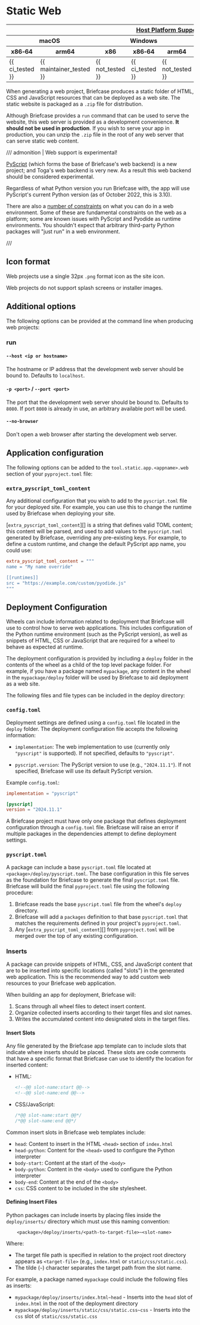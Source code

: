 # Static Web

<table class="host-platform-support-table">
<colgroup>
<col style="width: 11%" />
<col style="width: 10%" />
<col style="width: 7%" />
<col style="width: 5%" />
<col style="width: 6%" />
<col style="width: 5%" />
<col style="width: 5%" />
<col style="width: 7%" />
<col style="width: 11%" />
<col style="width: 7%" />
<col style="width: 10%" />
</colgroup>
<thead>
<tr>
<th colspan="11"><a href="/reference/platforms/#platform-support-key">Host Platform Support</a></th>
</tr>
<tr>
<th colspan="2">macOS</th>
<th colspan="5">Windows</th>
<th colspan="4">Linux</th>
</tr>
<tr>
<th>x86‑64</th>
<th>arm64</th>
<th>x86</th>
<th colspan="2">x86‑64</th>
<th colspan="2">arm64</th>
<th>x86</th>
<th>x86‑64</th>
<th>arm</th>
<th>arm64</th>
</tr>
</thead>
<tbody>
<tr>
<td>{{ ci_tested }}</td>
<td>{{ maintainer_tested }}</td>
<td>{{ not_tested }}</td>
<td colspan="2">{{ ci_tested }}</td>
<td colspan="2">{{ not_tested }}</td>
<td>{{ not_tested }}</td>
<td>{{ ci_tested }}</td>
<td>{{ not_tested }}</td>
<td>{{ not_tested }}</td>
</tr>
</tbody>
</table>

When generating a web project, Briefcase produces a static folder of
HTML, CSS and JavaScript resources that can be deployed as a web site.
The static website is packaged as a `.zip` file for distribution.

Although Briefcase provides a `run` command that can be used to serve
the website, this web server is provided as a development convenience.
**It should not be used in production**. If you wish to serve your app
in production, you can unzip the `.zip` file in the root of any web
server that can serve static web content.

/// admonition | Web support is experimental!

[PyScript](https://pyscript.net) (which forms the base of Briefcase's
web backend) is a new project; and Toga's web backend is very new. As a
result this web backend should be considered experimental.

Regardless of what Python version you run Briefcase with, the app will
use PyScript's current Python version (as of October 2022, this is
3.10).

There are also a [number of constraints](https://pyodide.org/en/stable/usage/wasm-constraints.html)
on what you can do in a web environment. Some of these are fundamental
constraints on the web as a platform; some are known issues with
PyScript and Pyodide as runtime environments. You shouldn't expect that
arbitrary third-party Python packages will "just run" in a web
environment.

///

## Icon format

Web projects use a single 32px `.png` format icon as the site icon.

Web projects do not support splash screens or installer images.

## Additional options

The following options can be provided at the command line when producing
web projects:

### run

#### `--host <ip or hostname>`

The hostname or IP address that the development web server should be
bound to. Defaults to `localhost`.

#### `-p <port>` / `--port <port>`

The port that the development web server should be bound to. Defaults to
`8080`. If port `8080` is already in use, an arbitrary available port
will be used.

#### `--no-browser`

Don't open a web browser after starting the development web server.

## Application configuration

The following options can be added to the
`tool.static.app.<appname>.web` section of your `pyproject.toml`
file:

### `extra_pyscript_toml_content`

Any additional configuration that you wish to add to the `pyscript.toml`
file for your deployed site. For example, you can use this to change the
runtime used by Briefcase when deploying your site.

[`extra_pyscript_toml_content`][] is a string
that defines valid TOML content; this content will be parsed, and used
to add values to the `pyscript.toml` generated by Briefcase, overriding
any pre-existing keys. For example, to define a custom runtime, and
change the default PyScript app name, you could use:

```toml
extra_pyscript_toml_content = """
name = "My name override"

[[runtimes]]
src = "https://example.com/custom/pyodide.js"
"""
```

## Deployment Configuration

Wheels can include information related to deployment that Briefcase will use to control how to serve web applications. This includes configuration of the Python runtime environment (such as the PyScript version), as well as snippets of HTML, CSS or JavaScript that are required for a wheel to behave as expected at runtime.

The deployment configuration is provided by including a `deploy` folder in the contents of the wheel as a child of the top level package folder. For example, if you have a package named `mypackage`, any content in the wheel in the `mypackage/deploy` folder will be used by Briefcase to aid deployment as a web site.

The following files and file types can be included in the deploy directory:

### `config.toml`

Deployment settings are defined using a `config.toml` file located in the `deploy` folder. The deployment configuration file accepts the following information:

* `implementation`: The web implementation to use (currently only `"pyscript"` is supported). If not specified, defaults to `"pyscript"`.

* `pyscript.version`: The PyScript version to use (e.g., `"2024.11.1"`). If not specified, Briefcase will use its default PyScript version.

Example `config.toml`:

```toml
implementation = "pyscript"

[pyscript]
version = "2024.11.1"
```

A Briefcase project must have only one package that defines deployment configuration through a `config.toml` file. Briefcase will raise an error if multiple packages in the dependencies attempt to define deployment settings.

### `pyscript.toml`

A package can include a base `pyscript.toml` file located at `<package>/deploy/pyscript.toml`. The base configuration in this file serves as the foundation for Briefcase to generate the final `pyscript.toml` file. Briefcase will build the final `pyproject.toml` file using the following procedure:

1. Briefcase reads the base `pyscript.toml` file from the wheel's `deploy` directory.
2. Briefcase will add a `packages` definition to that base `pyscript.toml` that matches the requirements defined in your project's `pyproject.toml`.
3. Any [`extra_pyscript_toml_content`][] from `pyproject.toml` will be merged over the top of any existing configuration.

### Inserts

A package can provide snippets of HTML, CSS, and JavaScript content that are to be inserted into specific locations (called "slots") in the generated web application. This is the recommended way to add custom web resources to your Briefcase web application.

When building an app for deployment, Briefcase will:

1. Scans through all wheel files to detect insert content.
2. Organize collected inserts according to their target files and slot names.
3. Writes the accumulated content into designated slots in the target files.

#### Insert Slots

Any file generated by the Briefcase app template can to include slots that indicate where inserts should be placed. These slots are code comments that have a specific format that Briefcase can use to identify the location for inserted content:

* HTML:

    ```html
    <!--@@ slot-name:start @@-->
    <!--@@ slot-name:end @@-->
    ```

* CSS/JavaScript:

    ```css
    /*@@ slot-name:start @@*/
    /*@@ slot-name:end @@*/
    ```

Common insert slots in Briefcase web templates include:

* `head`: Content to insert in the HTML `<head>` section of `index.html`
* `head-python`: Content for the `<head>` used to configure the Python interpreter
* `body-start`: Content at the start of the `<body>`
* `body-python`: Content in the `<body>` used to configure the Python interpreter
* `body-end`: Content at the end of the `<body>`
* `css`: CSS content to be included in the site stylesheet.

#### Defining Insert Files

Python packages can include inserts by placing files inside the `deploy/inserts/` directory which must use this naming convention:

```text
    <package>/deploy/inserts/<path-to-target-file>~<slot-name>
```

Where:

* The target file path is specified in relation to the project root directory appears as `<target-file>` (e.g., `index.html` or `static/css/static.css`).
* The tilde (`~`) character separates the target path from the slot name.

For example, a package named `mypackage` could include the following files as inserts:

* `mypackage/deploy/inserts/index.html~head` - Inserts into the `head` slot of `index.html` in the root of the deployment directory
* `mypackage/deploy/inserts/static/css/static.css~css` - Inserts into the `css` slot of `static/css/static.css`
